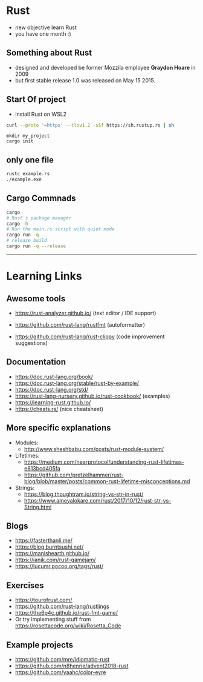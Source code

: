 # Rust

- new objective learn Rust
- you have one month :)

## Something about Rust

- designed and developed be former Mozzila employee **Graydon Hoare** in 2009
- but first stable release 1.0 was released on May 15 2015.

## Start Of project

- install Rust on WSL2

```sh
curl --proto '=https' --tlsv1.2 -sSf https://sh.rustup.rs | sh
```

```shell
mkdir my_project
cargo init
```

## only one file

```sh
rustc example.rs
./example.exe
```

## Cargo Commnads

```sh
cargo
# Rust's package manager
cargo -h
# Run the main.rs script with quiet mode
cargo run -q
# release build
cargo run -q --release
```

---

# Learning Links

## Awesome tools

- https://rust-analyzer.github.io/ (text editor / IDE support)

- https://github.com/rust-lang/rustfmt (autoformatter)
- https://github.com/rust-lang/rust-clippy (code improvement suggestions)

## Documentation

- https://doc.rust-lang.org/book/
- https://doc.rust-lang.org/stable/rust-by-example/
- https://doc.rust-lang.org/std/
- https://rust-lang-nursery.github.io/rust-cookbook/ (examples)
- https://learning-rust.github.io/
- https://cheats.rs/ (nice cheatsheet)

## More specific explanations

- Modules:
  - http://www.sheshbabu.com/posts/rust-module-system/
- Lifetimes:
  - https://medium.com/nearprotocol/understanding-rust-lifetimes-e813bcd405fa
  - https://github.com/pretzelhammer/rust-blog/blob/master/posts/common-rust-lifetime-misconceptions.md
- Strings:
  - https://blog.thoughtram.io/string-vs-str-in-rust/
  - https://www.ameyalokare.com/rust/2017/10/12/rust-str-vs-String.html

## Blogs

- https://fasterthanli.me/
- https://blog.burntsushi.net/
- https://manishearth.github.io/
- https://ianjk.com/rust-gamejam/
- https://lucumr.pocoo.org/tags/rust/

## Exercises

- https://tourofrust.com/
- https://github.com/rust-lang/rustlings
- https://the6p4c.github.io/rust-fmt-game/
- Or try implementing stuff from https://rosettacode.org/wiki/Rosetta_Code

## Example projects

- https://github.com/mre/idiomatic-rust
- https://github.com/n8henrie/advent2018-rust
- https://github.com/yaahc/color-eyre
